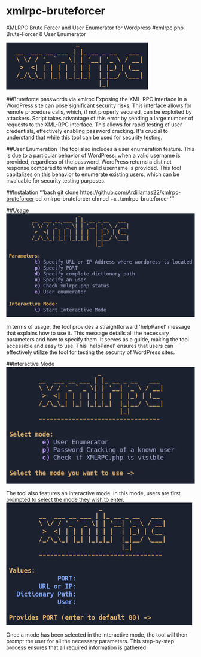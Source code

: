 # xmlrpc-bruteforcer
XMLRPC Brute Forcer and User Enumerator for Wordpress
#xmlrpc.php Brute-Forcer & User Enumerator
<!---
Lenguaje: Bash
-->     
![Logo](imagenes/logo.png)



##Bruteforce passwords via xmlrpc 
Exposing the XML-RPC interface in a WordPress site can pose significant security risks. This interface allows for remote procedure calls, which, if not properly secured, can be exploited by attackers. Script takes advantage of this error by sending a large number of requests to the XML-RPC interface. This allows for rapid testing of user credentials, effectively enabling password cracking. It's crucial to understand that while this tool can be used for security testing.

##User Enumeration
The tool also includes a user enumeration feature. This is due to a particular behavior of WordPress: when a valid username is provided, regardless of the password, WordPress returns a distinct response compared to when an invalid username is provided. This tool capitalizes on this behavior to enumerate existing users, which can be invaluable for security testing purposes.


##Instalation
‘’’bash
git clone https://github.com/Ardillamas22/xmlrpc-bruteforcer 
cd xmlrpc-bruteforcer
chmod +x ./xmlrpc-bruteforcer
‘’’


##Usage
![helPanel](imagenes/panel.png)




In terms of usage, the tool provides a straightforward 'helpPanel' message that explains how to use it. This message details all the necessary parameters and how to specify them. It serves as a guide, making the tool accessible and easy to use. This 'helpPanel' ensures that users can effectively utilize the tool for testing the security of WordPress sites.

##Interactive Mode
![helPanel](imagenes/interactive.png)





The tool also features an interactive mode. In this mode, users are first prompted to select the mode they wish to enter.
![helPanel](imagenes/interactive2.png)





Once a mode has been selected in the interactive mode, the tool will then prompt the user for all the necessary parameters. This step-by-step process ensures that all required information is gathered 
